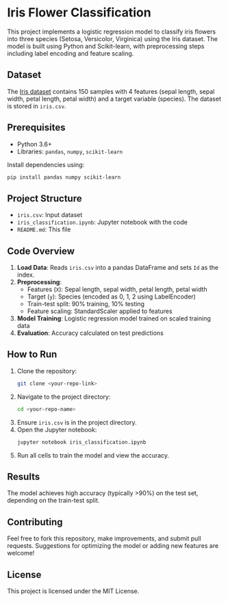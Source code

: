 # Iris Flower Classification

This project implements a logistic regression model to classify iris flowers into three species (Setosa, Versicolor, Virginica) using the Iris dataset. The model is built using Python and Scikit-learn, with preprocessing steps including label encoding and feature scaling.

## Dataset
The [Iris dataset](https://archive.ics.uci.edu/ml/datasets/iris) contains 150 samples with 4 features (sepal length, sepal width, petal length, petal width) and a target variable (species). The dataset is stored in `iris.csv`.

## Prerequisites
- Python 3.6+
- Libraries: `pandas`, `numpy`, `scikit-learn`

Install dependencies using:
```bash
pip install pandas numpy scikit-learn
```

## Project Structure
- `iris.csv`: Input dataset
- `iris_classification.ipynb`: Jupyter notebook with the code
- `README.md`: This file

## Code Overview
1. **Load Data**: Reads `iris.csv` into a pandas DataFrame and sets `Id` as the index.
2. **Preprocessing**:
   - Features (`X`): Sepal length, sepal width, petal length, petal width
   - Target (`y`): Species (encoded as 0, 1, 2 using LabelEncoder)
   - Train-test split: 90% training, 10% testing
   - Feature scaling: StandardScaler applied to features
3. **Model Training**: Logistic regression model trained on scaled training data
4. **Evaluation**: Accuracy calculated on test predictions

## How to Run
1. Clone the repository:
   ```bash
   git clone <your-repo-link>
   ```
2. Navigate to the project directory:
   ```bash
   cd <your-repo-name>
   ```
3. Ensure `iris.csv` is in the project directory.
4. Open the Jupyter notebook:
   ```bash
   jupyter notebook iris_classification.ipynb
   ```
5. Run all cells to train the model and view the accuracy.

## Results
The model achieves high accuracy (typically >90%) on the test set, depending on the train-test split.

## Contributing
Feel free to fork this repository, make improvements, and submit pull requests. Suggestions for optimizing the model or adding new features are welcome!

## License
This project is licensed under the MIT License.
